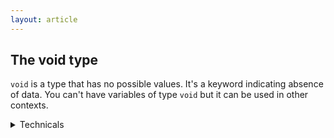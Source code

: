 ```yaml
---
layout: article
---
```


## The void type

`void` is a type that has no possible values. It's a keyword indicating absence of data. You can't have variables of type `void` but it can be used in other contexts.

<details>
    <summary>Technicals</summary>
    <p>`void` is an incomplete type that can not be completed.
    
- a function can return `void` - in other words, such function does not return any data
- there are no references to `void`
- there are no arrays of `void`
- pointers to `void` are allowed</p>
</details>

